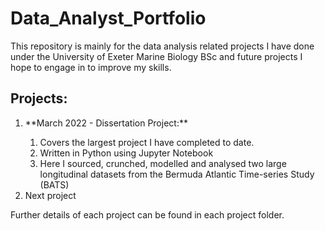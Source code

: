 # Data_Analyst_Portfolio
This repository is mainly for the data analysis related projects I have done under the University of Exeter Marine Biology BSc and future projects I hope to engage in to improve my skills.

## Projects:

<ol>
  <li>**March 2022 - Dissertation Project:**</li>
    <ol>
      <li>Covers the largest project I have completed to date.</li>
      <li>Written in Python using Jupyter Notebook</li>
      <li>Here I sourced, crunched, modelled and analysed two large longitudinal datasets from the Bermuda Atlantic Time-series Study (BATS)</li>
    </ol>
  </li>
  <li>Next project</li>
</ol>
  


Further details of each project can be found in each project folder.
